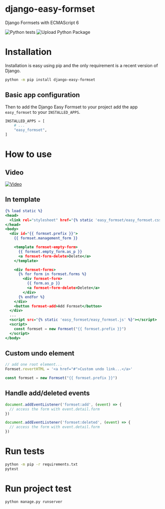 # django-easy-formset

Django Formsets with ECMAScript 6

![Python tests](https://github.com/CleitonDeLima/django-easy-formset/workflows/Python%20tests/badge.svg)
![Upload Python Package](https://github.com/CleitonDeLima/django-easy-formset/workflows/Upload%20Python%20Package/badge.svg)

# Installation

Installation is easy using pip and the only requirement is a recent version of Django.

```bash
python -m pip install django-easy-formset
```

## Basic app configuration
Then to add the Django Easy Formset to your project add the app `easy_formset` to 
your `INSTALLED_APPS`.

```python
INSTALLED_APPS = [
    # ...
    "easy_formset",
]
```

# How to use

## Video
[![Video](https://img.youtube.com/vi/TTXwUOZY_y4/0.jpg)](https://www.youtube.com/watch?v=TTXwUOZY_y4)


## In template
```djangotemplate
{% load static %}
<head>
  <link rel="stylesheet" href="{% static 'easy_formset/easy_formset.css' %}">
</head>
<body>
  <div id="{{ formset.prefix }}">
    {{ formset.management_form }}

    <template formset-empty-form>
      {{ formset.empty_form.as_p }}
      <a formset-form-delete>Delete</a>
    </template>

    <div formset-forms>
      {% for form in formset.forms %}
        <div formset-form>
          {{ form.as_p }}
          <a formset-form-delete>Delete</a>
        </div>
      {% endfor %}
    </div>
    <button formset-add>Add Formset</button>
  </div>
  ...
  <script src="{% static 'easy_formset/easy_formset.js' %}"></script>
  <script>
    const formset = new Formset("{{ formset.prefix }}")
  </script>
</body>
```

## Custom undo element

```js
// add one root element...
Formset.revertHTML = '<a href="#">Custom undo link...</a>'

const formset = new Formset("{{ formset.prefix }}")
```

## Handle add/deleted events

```javascript
document.addEventListener('formset:add', (event) => {
  // access the form with event.detail.form
})

document.addEventListener('formset:deleted', (event) => {
  // access the form with event.detail.form
})
```


# Run tests
```bash
python -m pip -r requirements.txt
pytest
```

# Run project test
```bash
python manage.py runserver
```
